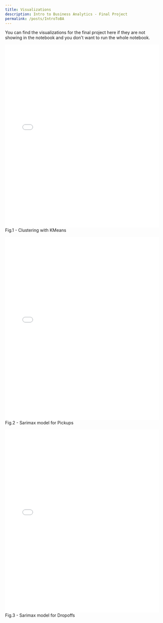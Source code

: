 ```yaml
---
title: Visualizations
description: Intro to Business Analytics - Final Project
permalink: /posts/IntroToBA
---
```


<p>
       You can find the visualizations for the final project here if they are not showing in the notebook and you don't want to run the whole notebook.
</p>


<figure style='width: 100%; margin-right: auto; margin-left:auto'>
       <embed 
              type="text/html" 
              src="/assets/cluster.html"
              width='100%'
              height="600"
       />
       <figcaption>Fig.1 - Clustering with KMeans</figcaption>
</figure>

<figure style='width: 100%; margin-right: auto; margin-left:auto'>
       <embed 
              type="text/html" 
              src="/assets/sarimax_pickups.html"
              width='100%'
              height="600"
       />
       <figcaption>Fig.2 - Sarimax model for Pickups</figcaption>
</figure>

<figure style='width: 100%; margin-right: auto; margin-left:auto'>
       <embed 
              type="text/html" 
              src="/assets/sarimax_dropoffs.html"
              width='100%'
              height="600"
       />
       <figcaption>Fig.3 - Sarimax model for Dropoffs</figcaption>
</figure>